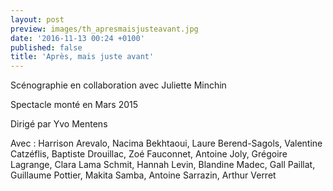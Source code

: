 ```yaml
---
layout: post
preview: images/th_apresmaisjusteavant.jpg
date: '2016-11-13 00:24 +0100'
published: false
title: 'Après, mais juste avant'
---
```

Scénographie en collaboration avec Juliette Minchin

Spectacle monté en Mars 2015

Dirigé par Yvo Mentens

Avec : Harrison Arevalo, Nacima Bekhtaoui, Laure Berend-Sagols, Valentine Catzéflis, Baptiste Drouillac, Zoé Fauconnet, Antoine Joly, Grégoire Lagrange, Clara Lama Schmit, Hannah Levin, Blandine Madec, Gall Paillat, Guillaume Pottier, Makita Samba, Antoine Sarrazin, Arthur Verret
